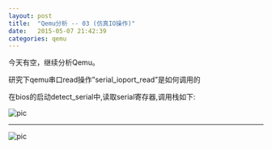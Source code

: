 ```yaml
---
layout: post
title:  "Qemu分析 -- 03 (仿真IO操作)"
date:   2015-05-07 21:42:39
categories: qemu
---
```


今天有空，继续分析Qemu。

研究下qemu串口read操作”serial_ioport_read”是如何调用的

在bios的启动detect_serial中,读取serial寄存器,调用栈如下:


![pic](http://fillzero.qiniudn.com/2015_05_07_qemu_01.png)

<hr>

![pic](http://fillzero.qiniudn.com/2015_05_07_qemu_02.png)
